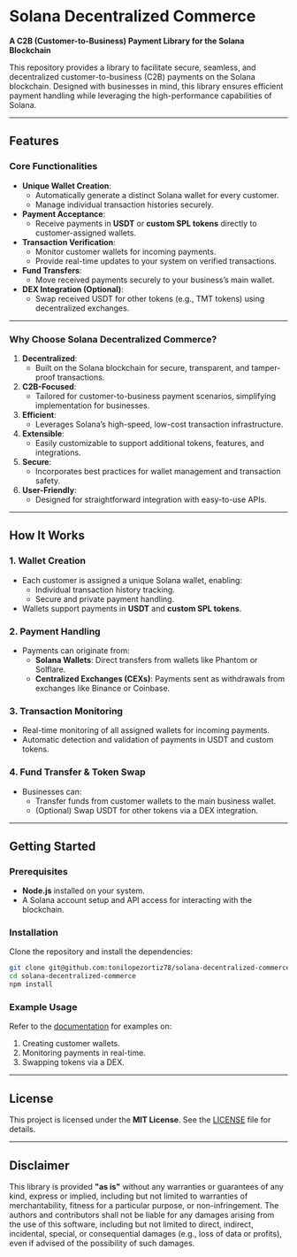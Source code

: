 # Solana Decentralized Commerce

**A C2B (Customer-to-Business) Payment Library for the Solana Blockchain**

This repository provides a library to facilitate secure, seamless, and decentralized customer-to-business (C2B) payments on the Solana blockchain. Designed with businesses in mind, this library ensures efficient payment handling while leveraging the high-performance capabilities of Solana.

---

## **Features**

### **Core Functionalities**
- **Unique Wallet Creation**: 
  - Automatically generate a distinct Solana wallet for every customer.
  - Manage individual transaction histories securely.
- **Payment Acceptance**:
  - Receive payments in **USDT** or **custom SPL tokens** directly to customer-assigned wallets.
- **Transaction Verification**:
  - Monitor customer wallets for incoming payments.
  - Provide real-time updates to your system on verified transactions.
- **Fund Transfers**:
  - Move received payments securely to your business’s main wallet.
- **DEX Integration (Optional)**:
  - Swap received USDT for other tokens (e.g., TMT tokens) using decentralized exchanges.

---

### **Why Choose Solana Decentralized Commerce?**
1. **Decentralized**: 
   - Built on the Solana blockchain for secure, transparent, and tamper-proof transactions.
2. **C2B-Focused**: 
   - Tailored for customer-to-business payment scenarios, simplifying implementation for businesses.
3. **Efficient**: 
   - Leverages Solana’s high-speed, low-cost transaction infrastructure.
4. **Extensible**: 
   - Easily customizable to support additional tokens, features, and integrations.
5. **Secure**:
   - Incorporates best practices for wallet management and transaction safety.
6. **User-Friendly**: 
   - Designed for straightforward integration with easy-to-use APIs.

---

## **How It Works**

### 1. **Wallet Creation**
   - Each customer is assigned a unique Solana wallet, enabling:
     - Individual transaction history tracking.
     - Secure and private payment handling.
   - Wallets support payments in **USDT** and **custom SPL tokens**.

### 2. **Payment Handling**
   - Payments can originate from:
     - **Solana Wallets**: Direct transfers from wallets like Phantom or Solflare.
     - **Centralized Exchanges (CEXs)**: Payments sent as withdrawals from exchanges like Binance or Coinbase.

### 3. **Transaction Monitoring**
   - Real-time monitoring of all assigned wallets for incoming payments.
   - Automatic detection and validation of payments in USDT and custom tokens.

### 4. **Fund Transfer & Token Swap**
   - Businesses can:
     - Transfer funds from customer wallets to the main business wallet.
     - (Optional) Swap USDT for other tokens via a DEX integration.

---

## **Getting Started**

### Prerequisites
- **Node.js** installed on your system.
- A Solana account setup and API access for interacting with the blockchain.

### Installation
Clone the repository and install the dependencies:
```bash
git clone git@github.com:tonilopezortiz78/solana-decentralized-commerce.git
cd solana-decentralized-commerce
npm install
```

### Example Usage
Refer to the [documentation](./docs) for examples on:
1. Creating customer wallets.
2. Monitoring payments in real-time.
3. Swapping tokens via a DEX.

---

## **License**

This project is licensed under the **MIT License**. See the [LICENSE](./LICENSE) file for details.

---

## **Disclaimer**

This library is provided **"as is"** without any warranties or guarantees of any kind, express or implied, including but not limited to warranties of merchantability, fitness for a particular purpose, or non-infringement. The authors and contributors shall not be liable for any damages arising from the use of this software, including but not limited to direct, indirect, incidental, special, or consequential damages (e.g., loss of data or profits), even if advised of the possibility of such damages.


